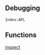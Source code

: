 <section>

# Debugging

<code>Index:APL</code>
</section>

<section>

# Functions

[inspect](debugging/inspect.html)
</section>